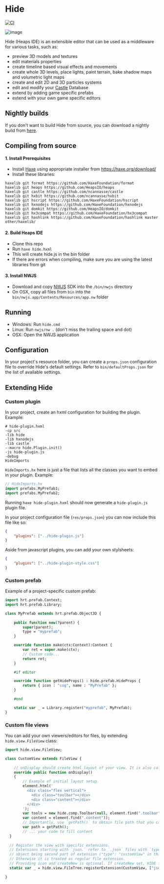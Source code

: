 # Hide

[![CI](https://img.shields.io/github/workflow/status/HeapsIO/hide/CI.svg?logo=github)](https://github.com/HeapsIO/hide/actions?query=workflow%3ACI)

![image](https://haxe.org/img/blog/2020-04-06-shirogames-stack/hide.png)

Hide (Heaps IDE) is an extensible editor that can be used as a middleware for various tasks, such as:
- preview 3D models and textures
- edit materials properties
- create timeline based visual effects and movements
- create whole 3D levels, place lights, paint terrain, bake shadow maps and volumetric light maps
- create and edit 2D and 3D particles systems
- edit and modify your [Castle](https://github.com/ncannasse/castle) Database
- extend by adding game specific prefabs
- extend with your own game specific editors

## Nightly builds

If you don't want to build Hide from source, you can download a nightly build from [here](http://build.heaps.io:8080/hide/).

## Compiling from source
#### 1. Install Prerequisites
- Install [Haxe](https://haxe.org/) using appropriate installer from https://haxe.org/download/
- Install these libraries:
```shell
haxelib git format https://github.com/HaxeFoundation/format
haxelib git heaps https://github.com/HeapsIO/heaps
haxelib git castle https://github.com/ncannasse/castle
haxelib git hxbit https://github.com/ncannasse/hxbit
haxelib git hscript https://github.com/HaxeFoundation/hscript
haxelib git hxnodejs https://github.com/HaxeFoundation/hxnodejs
haxelib git domkit https://github.com/HeapsIO/domkit
haxelib git hx3compat https://github.com/HaxeFoundation/hx3compat
haxelib git hashlink https://github.com/HaxeFoundation/hashlink master other/haxelib/
```

#### 2. Build Heaps IDE
- Clone this repo
- Run `haxe hide.hxml`
- This will create hide.js in the bin folder
- If there are errors when compiling, make sure you are using the latest libraries from git

#### 3. Install NWJS
- Download and copy [NWJS](https://nwjs.io/) SDK into the `/bin/nwjs` directory
- On OSX, copy all files from `bin` into the `bin/nwjs.app/Contents/Resources/app.nw` folder

## Running

- Windows: Run `hide.cmd`
- Linux: Run `nwjs/nw .` (don't miss the trailing space and dot)
- OSX: Open the NWJS application

## Configuration

In your project's resource folder, you can create a `props.json` configuration file to override Hide's default settings. Refer to `bin/defaultProps.json` for the list of available settings. 


## Extending Hide

### Custom plugin

In your project, create an hxml configuration for building the plugin. Example:
```hxml
# hide-plugin.hxml
-cp src
-lib hide
-lib hxnodejs
-lib castle
--macro hide.Plugin.init()
-js hide-plugin.js
-debug
HideImports
```
`HideImports.hx` here is just a file that lists all the classes you want to embed in your plugin. Example:
```haxe
// HideImports.hx
import prefabs.MyPrefab1;
import prefabs.MyPrefab2;
```
Running `haxe hide-plugin.hxml` should now generate a `hide-plugin.js` plugin file.

In your project configuration file (`res/props.json`) you can now include this file like so:
```json
{
    "plugins": ["../hide-plugin.js"]
}
```
Aside from javascript plugins, you can add your own stylsheets:
```json
{
    "plugins": ["../hide-plugin-style.css"]
}
```

### Custom prefab

Example of a project-specific custom prefab:
```haxe
import hrt.prefab.Context;
import hrt.prefab.Library;

class MyPrefab extends hrt.prefab.Object3D {
    
    public function new(?parent) {
        super(parent);
        type = "myprefab";
    }

    override function make(ctx:Context):Context {
        var ret = super.make(ctx);
        // Custom code...
        return ret;
    }

    #if editor

    override function getHideProps() : hide.prefab.HideProps {
        return { icon : "cog", name : "MyPrefab" };
    }

    #end

    static var _ = Library.register("myprefab", MyPrefab);
}
```

### Custom file views
You can add your own viewers/editors for files, by extending `hide.view.FileView` class:

```haxe
import hide.view.FileView;

class CustomView extends FileView {
    
    // onDisplay should create html layout of your view. It is also called each when file is changed externally.
    override public function onDisplay()
    {
        // Example of initial layout setup.
        element.html('
          <div class="flex vertical">
            <div class="toolbar"></div>
            <div class="content"></div>
          </div>
        ');
        var tools = new hide.comp.Toolbar(null, element.find(".toolbar"));
        var content = element.find(".content"));
        // Importantly, use `getPath()` to obtain file path that you can use for filesystem access.
        var path = getPath();
        // ... your code to fill content
  }
  
  // Register the view with specific extensions.
  // Extensions starting with `json.` refer to `.json` files with `type` at root
  // object being second part of extension ("type": "customView" in this sample).
  // Otherwise it is treated as regular file extension.
  // Providing icon and createNew is optional. If createNew set, HIDE file tree will have a context menu item to create new file that FileView represents.
  static var _ = hide.view.FileTree.registerExtension(CustomView, ["json.customView", "customview"], { icon: "snowflake-o", createNew: "Dialog Context" });
  
}
```
